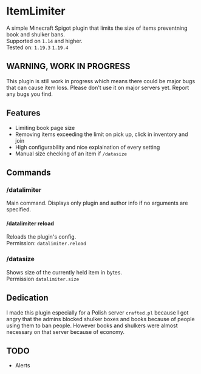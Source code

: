 # ItemLimiter
A simple Minecraft Spigot plugin that limits the size of items preventning book and shulker bans.  
Supported on `1.14` and higher.  
Tested on: `1.19.3` `1.19.4`

## WARNING, WORK IN PROGRESS
This plugin is still work in progress which means there could be major bugs that can cause item loss.
Please don't use it on major servers yet. Report any bugs you find.

## Features
- Limiting book page size
- Removing items exceeding the limit on pick up, click in inventory and join
- High configurability and nice explaination of every setting
- Manual size checking of an item if `/datasize`

## Commands
### /datalimiter
Main command. Displays only plugin and author info if no arguments are specified.
#### /datalimiter reload
Reloads the plugin's config.  
Permission: `datalimiter.reload`

### /datasize
Shows size of the currently held item in bytes.  
Permission `datalimiter.size`

## Dedication
I made this plugin especially for a Polish server `crafted.pl` because I got angry that the admins blocked shulker boxes and books because of people using them to ban people. However books and shulkers were almost necessary on that server because of economy.  

## TODO
- Alerts
